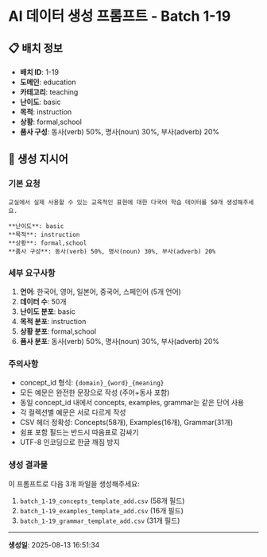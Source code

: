 # AI 데이터 생성 프롬프트 - Batch 1-19

## 📋 배치 정보

- **배치 ID**: 1-19
- **도메인**: education
- **카테고리**: teaching
- **난이도**: basic
- **목적**: instruction
- **상황**: formal,school
- **품사 구성**: 동사(verb) 50%, 명사(noun) 30%, 부사(adverb) 20%

## 🎯 생성 지시어

### 기본 요청
```
교실에서 실제 사용할 수 있는 교육적인 표현에 대한 다국어 학습 데이터를 50개 생성해주세요.

**난이도**: basic
**목적**: instruction
**상황**: formal,school
**품사 구성**: 동사(verb) 50%, 명사(noun) 30%, 부사(adverb) 20%
```

### 세부 요구사항

1. **언어**: 한국어, 영어, 일본어, 중국어, 스페인어 (5개 언어)
2. **데이터 수**: 50개
3. **난이도 분포**: basic
4. **목적 분포**: instruction
5. **상황 분포**: formal,school
6. **품사 분포**: 동사(verb) 50%, 명사(noun) 30%, 부사(adverb) 20%

### 주의사항

- concept_id 형식: `{domain}_{word}_{meaning}`
- 모든 예문은 완전한 문장으로 작성 (주어+동사 포함)
- 동일 concept_id 내에서 concepts, examples, grammar는 같은 단어 사용
- 각 컬렉션별 예문은 서로 다르게 작성
- CSV 헤더 정확성: Concepts(58개), Examples(16개), Grammar(31개)
- 쉼표 포함 필드는 반드시 따옴표로 감싸기
- UTF-8 인코딩으로 한글 깨짐 방지

### 생성 결과물

이 프롬프트로 다음 3개 파일을 생성해주세요:
1. `batch_1-19_concepts_template_add.csv` (58개 필드)
2. `batch_1-19_examples_template_add.csv` (16개 필드)  
3. `batch_1-19_grammar_template_add.csv` (31개 필드)

---

**생성일**: 2025-08-13 16:51:34
